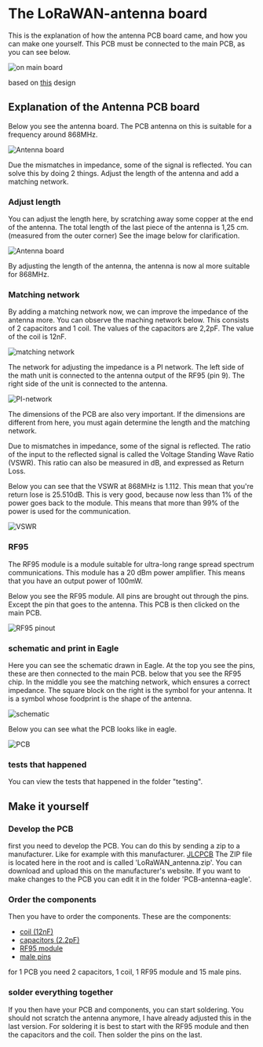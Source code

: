 # The LoRaWAN-antenna board

This is the explanation of how the antenna PCB board came, and how you can make one yourself.
This PCB must be connected to the main PCB, as you can see below.

![on main board](./img/onMainBoard.png)

based on [this](http://www.ti.com/lit/an/swra228c/swra228c.pdf) design

## Explanation of the Antenna PCB board

Below you see the antenna board. The PCB antenna on this is suitable for a frequency around 868MHz.

![Antenna board](./img/Antenna_board.png)

Due the mismatches in impedance, some of the signal is reflected. You can solve this by doing 2 things.
Adjust the length of the antenna and add a matching network.

### Adjust length

You can adjust the length here, by scratching away some copper at the end of the antenna. The total length of the last piece of the antenna is 1,25 cm. (measured from the outer corner) See the image below for clarification.

![Antenna board](./img/distance.png)

By adjusting the length of the antenna, the antenna is now al more suitable for 868MHz.

### Matching network

By adding a matching network now, we can improve the impedance of the antenna more.
You can observe the maching network below. This consists of 2 capacitors and 1 coil. The values of the capacitors are 2,2pF. The value of the coil is 12nF.

![matching network](./img/matching_network.png)

The network for adjusting the impedance is a PI network. The left side of the math unit is connected to the antenna output of the RF95 (pin 9). The right side of the unit is connected to the antenna.

![PI-network](./img/PI-network.png)

The dimensions of the PCB are also very important. If the dimensions are different from here, you must again determine the length and the matching network.

Due to mismatches in impedance, some of the signal is reflected. The ratio of the input to the reflected signal is called the Voltage Standing Wave Ratio (VSWR). This ratio can also be measured in dB, and expressed as Return Loss.

Below you can see that the VSWR at 868MHz is 1.112. This mean that you're return lose is 25.510dB. This is very good, because now less than 1% of the power goes back to the module. This means that more than 99% of the power is used for the communication.

![VSWR](./img/VSWR.png)

### RF95

The RF95 module is a module suitable for ultra-long range spread spectrum communications. This module has a 20 dBm power amplifier. This means that you have an output power of 100mW.

Below you see the RF95 module. All pins are brought out through the pins. Except the pin that goes to the antenna.
This PCB is then clicked on the main PCB.

![RF95 pinout](./img/RF95-pinout.png)

### schematic and print in Eagle

Here you can see the schematic drawn in Eagle. At the top you see the pins, these are then connected to the main PCB. below that you see the RF95 chip.
In the middle you see the matching network, which ensures a correct impedance.
The square block on the right is the symbol for your antenna. It is a symbol whose foodprint is the shape of the antenna.

![schematic](./img/schematic.png)

Below you can see what the PCB looks like in eagle.

![PCB](./img/PCB.png)

### tests that happened

You can view the tests that happened in the folder "testing".

## Make it yourself

### Develop the PCB

first you need to develop the PCB. You can do this by sending a zip to a manufacturer. Like for example with this manufacturer. [JLCPCB](https://jlcpcb.com/)
The ZIP file is located here in the root and is called 'LoRaWAN_antenna.zip'. You can download and upload this on the manufacturer's website. If you want to make changes to the PCB you can edit it in the folder 'PCB-antenna-eagle'.

### Order the components

Then you have to order the components. These are the components:

* [coil (12nF)](https://be.farnell.com/te-connectivity/36502a12njtdg/inductor-12n-5-0805-case/dp/1265504?st=)
* [capacitors (2.2pF)](https://be.farnell.com/vishay/vj0805a2r2bxapw1bc/cap-2-2pf-50v-c0g-np0-0805/dp/2896503?st=)
* [RF95 module](https://www.antratek.be/rfm95-lora-module)
* [male pins](https://be.farnell.com/harwin/m20-9990846/connector-header-tht-2-54mm-8way/dp/1022257)

for 1 PCB you need 2 capacitors, 1 coil, 1 RF95 module and 15 male pins.

### solder everything together

If you then have your PCB and components, you can start soldering.
You should not scratch the antenna anymore, I have already adjusted this in the last version.
For soldering it is best to start with the RF95 module and then the capacitors and the coil.
Then solder the pins on the last.
